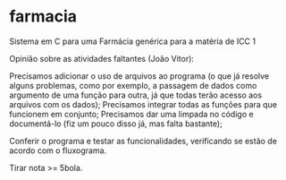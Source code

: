 # farmacia
Sistema em C para uma Farmácia genérica para a matéria de ICC 1

Opinião sobre as atividades faltantes (João Vitor):

Precisamos adicionar o uso de arquivos ao programa (o que já resolve alguns problemas, como por exemplo, a passagem de dados como argumento de uma função para outra, já que todas terão acesso aos arquivos com os dados);
Precisamos integrar todas as funções para que funcionem em conjunto;
Precisamos dar uma limpada no código e documentá-lo (fiz um pouco disso já, mas falta bastante);

Conferir o programa e testar as funcionalidades, verificando se estão de acordo com o fluxograma.

Tirar nota >= 5bola.
